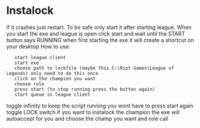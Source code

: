 # Instalock
If it crashes just restart.
To be safe only start it after starting league.
When you start the exe and league is open click start and wait until the START button says RUNNING
when first starting the exe it will create a shortcut on your desktop
How to use:


       start league client
       start exe
       choose path to lockfile (maybe this C:\Riot Games\League of Legends) only need to do this once
       click on the champion you want
       choose role
       press start (to stop running press the button again)
       start queue in league client
   toggle infinity to keep the script running you wont have to press start again
   toggle LOCK switch if you want to instalock the champion
   the exe will autoaccept for you and choose the champ you want and role call
